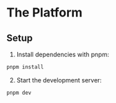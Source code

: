 # The Platform

## Setup

1. Install dependencies with pnpm:

```bash
pnpm install
```

2. Start the development server:

```bash
pnpm dev
```